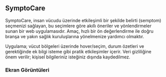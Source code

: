 ## SymptoCare

SymptoCare, insan vücudu üzerinde etkileşimli bir şekilde belirti (semptom) seçmenizi sağlayan, bu seçimlere göre akıllı öneriler ve yönlendirmeler sunan bir web uygulamasıdır. Amaç, hızlı bir ön değerlendirme ile doğru branşa ve yakın sağlık kuruluşlarına yönelmenize yardımcı olmaktır.

Uygulama; vücut bölgeleri üzerinde hover/seçim, durum özetleri ve gerektiğinde ek bilgi isteme gibi pratik etkileşimler içerir. Veri gizliliğine önem verilir; kişisel bilgileriniz isteğiniz dışında kaydedilmez.

### Ekran Görüntüleri

<!-- Buraya 4 adet görsel eklenecek -->
<!-- Örn: ![Ana Ekran](docs/screenshots/01.png) -->
<!-- Örn: ![Bölge Seçimi](docs/screenshots/02.png) -->
<!-- Örn: ![Öneriler](docs/screenshots/03.png) -->
<!-- Örn: ![Modal](docs/screenshots/04.png) -->

